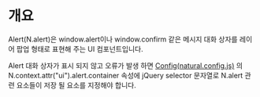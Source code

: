 개요
===

Alert(N.alert)은 window.alert이나 window.confirm 같은 메시지 대화 상자를 레이어 팝업 형태로 표현해 주는 UI 컴포넌트입니다.
<p class="alert">Alert 대화 상자가 표시 되지 않고 오류가 발생 하면 <a href="#cmVmcjAxMDIlMjRDb25maWckaHRtbCUyRm5hdHVyYWxqcyUyRnJlZnIlMkZyZWZyMDEwMi5odG1s">Config(natural.config.js)</a> 의 N.context.attr("ui").alert.container 속성에 jQuery selector 문자열로 N.alert 관련 요소들이 저장 될 요소를 지정해야 합니다.</p>